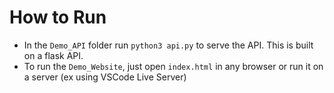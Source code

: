 # How to Run
- In the `Demo_API` folder run `python3 api.py` to serve the API. This is built on a flask API.
- To run the `Demo_Website`, just open `index.html` in any browser or run it on a server (ex using VSCode Live Server)